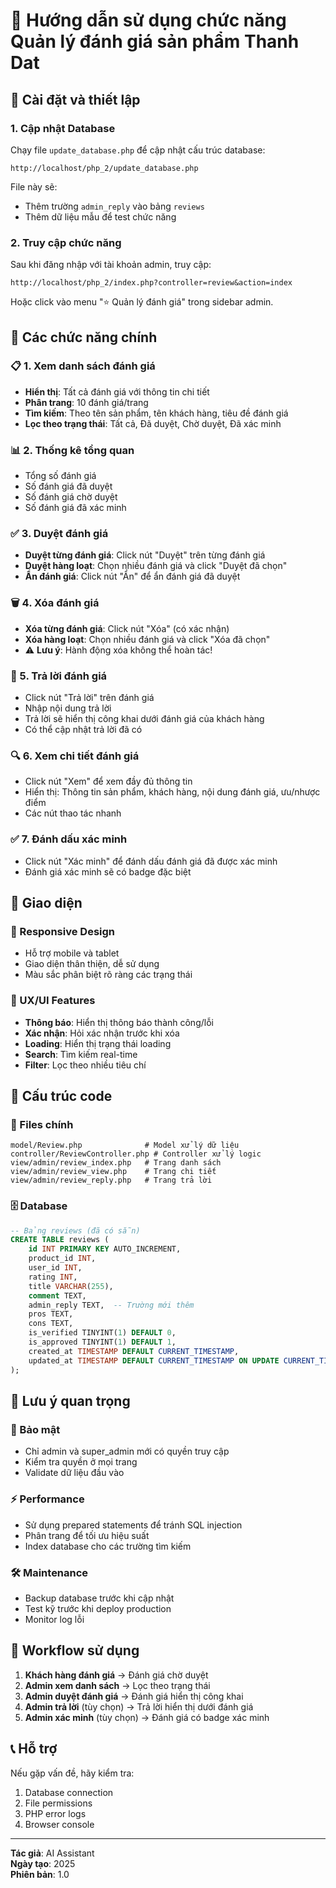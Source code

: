 # 📝 Hướng dẫn sử dụng chức năng Quản lý đánh giá sản phẩm Thanh Dat

## 🚀 Cài đặt và thiết lập

### 1. Cập nhật Database
Chạy file `update_database.php` để cập nhật cấu trúc database:
```
http://localhost/php_2/update_database.php
```

File này sẽ:
- Thêm trường `admin_reply` vào bảng `reviews`
- Thêm dữ liệu mẫu để test chức năng

### 2. Truy cập chức năng
Sau khi đăng nhập với tài khoản admin, truy cập:
```
http://localhost/php_2/index.php?controller=review&action=index
```

Hoặc click vào menu "⭐ Quản lý đánh giá" trong sidebar admin.

## 🎯 Các chức năng chính

### 📋 1. Xem danh sách đánh giá
- **Hiển thị**: Tất cả đánh giá với thông tin chi tiết
- **Phân trang**: 10 đánh giá/trang
- **Tìm kiếm**: Theo tên sản phẩm, tên khách hàng, tiêu đề đánh giá
- **Lọc theo trạng thái**: Tất cả, Đã duyệt, Chờ duyệt, Đã xác minh

### 📊 2. Thống kê tổng quan
- Tổng số đánh giá
- Số đánh giá đã duyệt
- Số đánh giá chờ duyệt
- Số đánh giá đã xác minh

### ✅ 3. Duyệt đánh giá
- **Duyệt từng đánh giá**: Click nút "Duyệt" trên từng đánh giá
- **Duyệt hàng loạt**: Chọn nhiều đánh giá và click "Duyệt đã chọn"
- **Ẩn đánh giá**: Click nút "Ẩn" để ẩn đánh giá đã duyệt

### 🗑️ 4. Xóa đánh giá
- **Xóa từng đánh giá**: Click nút "Xóa" (có xác nhận)
- **Xóa hàng loạt**: Chọn nhiều đánh giá và click "Xóa đã chọn"
- ⚠️ **Lưu ý**: Hành động xóa không thể hoàn tác!

### 💬 5. Trả lời đánh giá
- Click nút "Trả lời" trên đánh giá
- Nhập nội dung trả lời
- Trả lời sẽ hiển thị công khai dưới đánh giá của khách hàng
- Có thể cập nhật trả lời đã có

### 🔍 6. Xem chi tiết đánh giá
- Click nút "Xem" để xem đầy đủ thông tin
- Hiển thị: Thông tin sản phẩm, khách hàng, nội dung đánh giá, ưu/nhược điểm
- Các nút thao tác nhanh

### ✅ 7. Đánh dấu xác minh
- Click nút "Xác minh" để đánh dấu đánh giá đã được xác minh
- Đánh giá xác minh sẽ có badge đặc biệt

## 🎨 Giao diện

### 📱 Responsive Design
- Hỗ trợ mobile và tablet
- Giao diện thân thiện, dễ sử dụng
- Màu sắc phân biệt rõ ràng các trạng thái

### 🎯 UX/UI Features
- **Thông báo**: Hiển thị thông báo thành công/lỗi
- **Xác nhận**: Hỏi xác nhận trước khi xóa
- **Loading**: Hiển thị trạng thái loading
- **Search**: Tìm kiếm real-time
- **Filter**: Lọc theo nhiều tiêu chí

## 🔧 Cấu trúc code

### 📁 Files chính
```
model/Review.php              # Model xử lý dữ liệu
controller/ReviewController.php # Controller xử lý logic
view/admin/review_index.php   # Trang danh sách
view/admin/review_view.php    # Trang chi tiết
view/admin/review_reply.php   # Trang trả lời
```

### 🗄️ Database
```sql
-- Bảng reviews (đã có sẵn)
CREATE TABLE reviews (
    id INT PRIMARY KEY AUTO_INCREMENT,
    product_id INT,
    user_id INT,
    rating INT,
    title VARCHAR(255),
    comment TEXT,
    admin_reply TEXT,  -- Trường mới thêm
    pros TEXT,
    cons TEXT,
    is_verified TINYINT(1) DEFAULT 0,
    is_approved TINYINT(1) DEFAULT 1,
    created_at TIMESTAMP DEFAULT CURRENT_TIMESTAMP,
    updated_at TIMESTAMP DEFAULT CURRENT_TIMESTAMP ON UPDATE CURRENT_TIMESTAMP
);
```

## 🚨 Lưu ý quan trọng

### 🔐 Bảo mật
- Chỉ admin và super_admin mới có quyền truy cập
- Kiểm tra quyền ở mọi trang
- Validate dữ liệu đầu vào

### ⚡ Performance
- Sử dụng prepared statements để tránh SQL injection
- Phân trang để tối ưu hiệu suất
- Index database cho các trường tìm kiếm

### 🛠️ Maintenance
- Backup database trước khi cập nhật
- Test kỹ trước khi deploy production
- Monitor log lỗi

## 🔄 Workflow sử dụng

1. **Khách hàng đánh giá** → Đánh giá chờ duyệt
2. **Admin xem danh sách** → Lọc theo trạng thái
3. **Admin duyệt đánh giá** → Đánh giá hiển thị công khai
4. **Admin trả lời** (tùy chọn) → Trả lời hiển thị dưới đánh giá
5. **Admin xác minh** (tùy chọn) → Đánh giá có badge xác minh

## 📞 Hỗ trợ

Nếu gặp vấn đề, hãy kiểm tra:
1. Database connection
2. File permissions
3. PHP error logs
4. Browser console

---

**Tác giả**: AI Assistant  
**Ngày tạo**: 2025  
**Phiên bản**: 1.0 